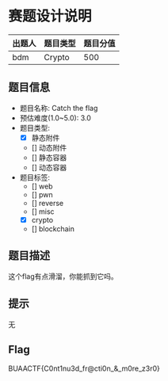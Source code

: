 # 赛题设计说明

| 出题人 | 题目类型 | 题目分值 |
| :----- | :------- | :------- |
| bdm    | Crypto   | 500      |

## 题目信息

- 题目名称: Catch the flag
- 预估难度(1.0~5.0): 3.0
- 题目类型:
  - [x] 静态附件
  - [] 动态附件
  - [] 静态容器
  - [] 动态容器
- 题目标签:
  - [] web
  - [] pwn
  - [] reverse
  - [] misc
  - [x] crypto
  - [] blockchain

## 题目描述

这个flag有点滑溜，你能抓到它吗。

## 提示

无

## Flag

BUAACTF{C0nt1nu3d_fr@cti0n_&_m0re_z3r0}
